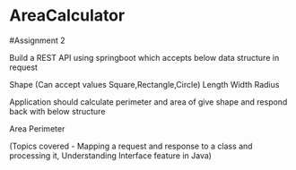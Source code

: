 # AreaCalculator

#Assignment 2

Build a REST API using springboot which accepts below data structure in request

Shape (Can accept values Square,Rectangle,Circle)
Length
Width
Radius

Application should calculate perimeter and area of give shape and respond back with below structure

Area
Perimeter

(Topics covered - Mapping a request and response to a class and processing it, Understanding Interface feature in Java)

